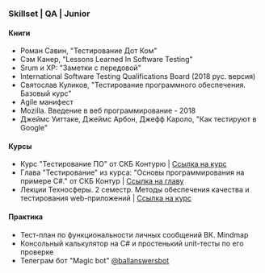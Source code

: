 <h3>Skillset | QA | Junior</h3>

<h4>Книги</h4>

* Роман Савин, "Тестирование Дот Ком"
* Сэм Канер, "Lessons Learned In Software Testing"
* Srum и XP: "Заметки с передовой"
* International Software Testing Qualifications Board (2018 рус. версия)
* Святослав Куликов, "Тестирование программного обеспечения. Базовый курс"
* Agile манифест
* Mozilla. Введение в веб программирование - 2018
* Джеймс Уиттаке, Джеймс Арбон, Джефф Кароло, "Как тестируют в Google"

<h4>Курсы</h4>

* Курс "Тестирование ПО" от СКБ Контурю | [Ссылка на курс](https://ulearn.me/Course/Testing/Vvedenie_5656d8a3-1269-4834-bdfe-8fbc1f1c8f30)
* Глава "Тестирование" из курса: "Основы программирования на примере C#." от СКБ Контур | [Ссылка на главу](https://ulearn.me/course/basicprogramming/Testirovanie_fc83621d-5787-42fa-81b9-4ba30575c963)
* Лекции Техносферы. 2 семестр. Методы обеспечения качества и тестирования web-приложений | [Ссылка на курс](https://habr.com/ru/company/mailru/blog/260105/)

<h4>Практика</h4>

* Тест-план по функциональности личных сообщений ВК. Mindmap
* Консольный калькулятор на C# и простенький unit-тесты по его проверке
* Телеграм бот "Magic bot" [@ballanswersbot](https://t.me/ballanswersbot)


